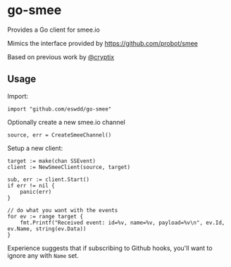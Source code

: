 # go-smee

Provides a Go client for smee.io

Mimics the interface provided by https://github.com/probot/smee

Based on previous work by [@cryptix](https://github.com/cryptix/goSSEClient)

## Usage

Import:
```
import "github.com/eswdd/go-smee"
```

Optionally create a new smee.io channel
```
source, err = CreateSmeeChannel()
```

Setup a new client:
```
target := make(chan SSEvent)
client := NewSmeeClient(source, target)

sub, err := client.Start()
if err != nil {
    panic(err)
}

// do what you want with the events
for ev := range target {
    fmt.Printf("Received event: id=%v, name=%v, payload=%v\n", ev.Id, ev.Name, string(ev.Data))
}
```

Experience suggests that if subscribing to Github hooks, you'll want to ignore any with `Name` set.

